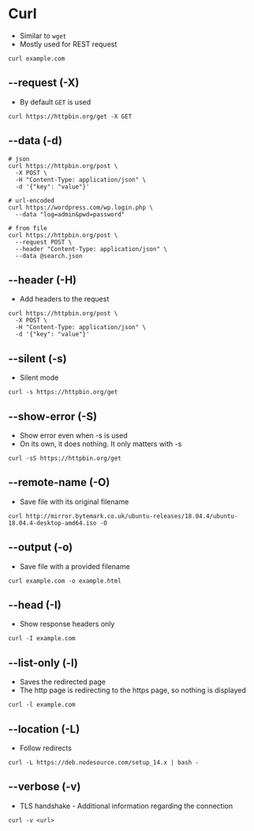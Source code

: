 # Curl

- Similar to `wget`
- Mostly used for REST request

```shell
curl example.com
```

## --request (-X)

- By default `GET` is used

```shell
curl https://httpbin.org/get -X GET
```

## --data (-d)

```shell
# json
curl https://httpbin.org/post \
  -X POST \
  -H "Content-Type: application/json" \
  -d '{"key": "value"}'

# url-encoded
curl https://wordpress.com/wp.login.php \
  --data "log=admin&pwd=password"

# from file
curl https://httpbin.org/post \
  --request POST \
  --header "Content-Type: application/json" \
  --data @search.json
```

## --header (-H)

- Add headers to the request

```shell
curl https://httpbin.org/post \
  -X POST \
  -H "Content-Type: application/json" \
  -d '{"key": "value"}'
```

## --silent (-s)

- Silent mode

```shell
curl -s https://httpbin.org/get
```

## --show-error (-S)

- Show error even when -s is used
- On its own, it does nothing. It only matters with -s

```shell
curl -sS https://httpbin.org/get
```

## --remote-name (-O)

- Save file with its original filename

```shell
curl http://mirror.bytemark.co.uk/ubuntu-releases/18.04.4/ubuntu-18.04.4-desktop-amd64.iso -O
```

## --output (-o)

- Save file with a provided filename

```shell
curl example.com -o example.html
```

## --head (-I)

- Show response headers only

```shell
curl -I example.com
```

## --list-only (-l)

- Saves the redirected page
- The http page is redirecting to the https page, so nothing is displayed

```shell
curl -l example.com
```

## --location (-L)

- Follow redirects

```shell
curl -L https://deb.nodesource.com/setup_14.x | bash -
```

## --verbose (-v)

- TLS handshake - Additional information regarding the connection

```shell
curl -v <url>
```
